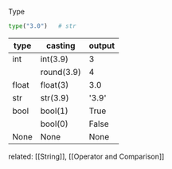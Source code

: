Type
```python
type("3.0")   # str
```

| type  | casting    | output |
| ----- | ---------- | ------ |
| int   | int(3.9)   | 3      |
|       | round(3.9) | 4      |
| float | float(3)   | 3.0    |
| str   | str(3.9)   | '3.9'  |
| bool  | bool(1)    | True   |
|       | bool(0)    | False  |
| None  | None       | None   |
related: [[String]], [[Operator and Comparison]]
